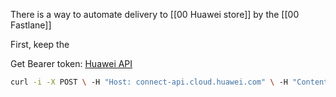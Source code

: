There is a way to automate delivery to [[00 Huawei store]] by the [[00 Fastlane]]

First, keep the 

Get Bearer token: [Huawei API](https://developer.huawei.com/consumer/en/doc/development/AppGallery-connect-References/agcapi-obtain_token-0000001158365043)
``` bash
curl -i -X POST \ -H "Host: connect-api.cloud.huawei.com" \ -H "Content-Type: application/json" \ -d '{ "grant_type":"client_credentials", "client_id":"821872928160239488", "client_secret":"8BE3C1826ADC162218FE15FDF21C65F10AE47DA141E32E9B78A867F3F9EC4DE6" }'\ "https://connect-api.cloud.huawei.com/api/oauth2/v1/token"
```

